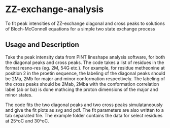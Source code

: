 # ZZ-exchange-analysis
To fit peak intensities of ZZ-exchange diagonal and cross peaks to solutions of Bloch-McConnell equations for a simple two state exchange process
## Usage and Description
Take the peak intensity data from PINT lineshape analysis software, for both the diagonal peaks and cross peaks. The code takes a list of residues in the format resno-res (eg. 2M, 54G etc.). For example, for residue metheonine at position 2 in the proetin sequence, the labeling of the diagonal peaks should be 2Ma, 2Mb for major and minor conformation respectively. The labeling of the cross peaks should be 2Mab, 2Mba with the conformation correlation label (ab or ba) is done mathcing the proton dimensions of the major and minor states.

The code fits the two diagonal peaks and two cross peaks simulataneously and give the fit plots as svg and pdf. The fit parameters are also written to a tab separated file. The example folder contains the data for select residues at 25^oC and 30^oC.
